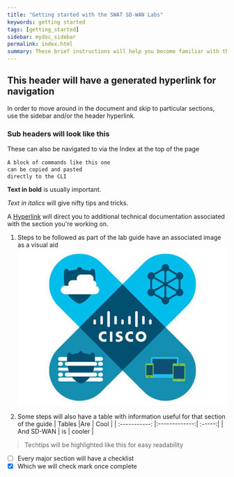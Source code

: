 ```yaml
---
title: "Getting started with the SWAT SD-WAN Labs"
keywords: getting started
tags: [getting_started]
sidebar: mydoc_sidebar
permalink: index.html
summary: These brief instructions will help you become familiar with the SWAT SD-WAN Labs.
---
```



## This header will have a generated hyperlink for navigation


In order to move around in the document and skip to particular sections, use the sidebar and/or the header hyperlink.


### Sub headers will look like this

These can also be navigated to via the Index at the top of the page

```
A block of commands like this one
can be copied and pasted
directly to the CLI

```

**Text in bold** is usually important.

*Text in italics* will give nifty tips and tricks.

A [Hyperlink](https://www.cisco.com) will direct you to additional technical documentation associated with the section you're working on.

1.  Steps to be followed as part of the lab guide have an associated image as a visual aid
    ![CiscoSDWAN](/images/cisco-sdwan.jpg)

2.  Some steps will also have a table with information useful for that section of the guide
| Tables        |Are            | Cool   |
| :-----------: |:-------------:| :-----:|
| And SD-WAN    | is | cooler |



> Techtips will
> be highlighted like this
> for easy readability

- [ ] Every major section will have a checklist
- [x] Which we will check mark once complete
